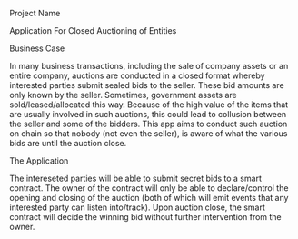 Project Name

Application For Closed Auctioning of Entities


Business Case

In many business transactions, including the sale of company assets or an entire company, auctions are conducted in a closed format whereby interested parties submit sealed bids to the seller. These bid amounts are only known by the seller. Sometimes, government assets are sold/leased/allocated this way. Because of the high value of the items that are usually involved in such auctions, this could lead to collusion between the seller and some of the bidders. This app aims to conduct such auction on chain so that nobody (not even the seller), is aware of what the various bids are until the auction close.


The Application

The intereseted parties will be able to submit secret bids to a smart contract. The owner of the contract will only be able to declare/control the opening and closing of the auction (both of which will emit events that any interested party can listen into/track). Upon auction close, the smart contract will decide the winning bid without further intervention from the owner.
